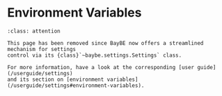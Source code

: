 # Environment Variables

```{admonition} New Settings Control Mechanism
:class: attention

This page has been removed since BayBE now offers a streamlined mechanism for settings
control via its {class}`~baybe.settings.Settings` class.

For more information, have a look at the corresponding [user guide](/userguide/settings) 
and its section on [environment variables](/userguide/settings#environment-variables).
```

